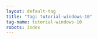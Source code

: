 ```yaml
---
layout: default-tag
title: "Tag: tutorial-windows-10"
tag-name: tutorial-windows-10
robots: index
---
```

